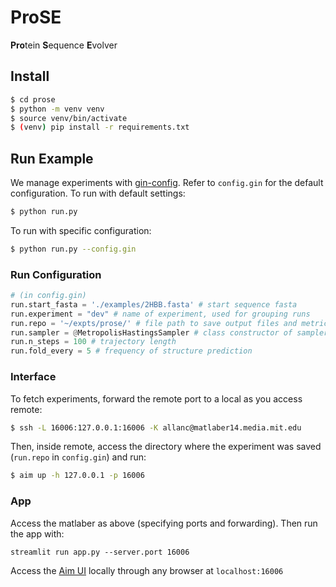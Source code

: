 # ProSE
**Pro**tein **S**equence **E**volver

## Install
```sh
$ cd prose
$ python -m venv venv
$ source venv/bin/activate
$ (venv) pip install -r requirements.txt
```

## Run Example

We manage experiments with [gin-config](https://github.com/google/gin-config). Refer to `config.gin` for the default configuration. To run with default settings:
```sh
$ python run.py
```

To run with specific configuration: 
```sh
$ python run.py --config.gin
```

### Run Configuration

```py
# (in config.gin)
run.start_fasta = './examples/2HBB.fasta' # start sequence fasta
run.experiment = "dev" # name of experiment, used for grouping runs
run.repo = '~/expts/prose/' # file path to save output files and metrics
run.sampler = @MetropolisHastingsSampler # class constructor of sampler to use (note the @) 
run.n_steps = 100 # trajectory length
run.fold_every = 5 # frequency of structure prediction
```


### Interface
To fetch experiments, forward the remote port to a local as you access remote:

```sh
$ ssh -L 16006:127.0.0.1:16006 -K allanc@matlaber14.media.mit.edu
```

Then, inside remote, access the directory where the experiment was saved (`run.repo` in `config.gin`) and run:

```sh
$ aim up -h 127.0.0.1 -p 16006
```

### App

Access the matlaber as above (specifying ports and forwarding). Then run the app with:

```
streamlit run app.py --server.port 16006
```


Access the [Aim UI](https://aimstack.readthedocs.io/en/latest/ui/overview.html) locally through any browser at `localhost:16006`
